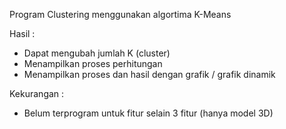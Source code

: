 
Program Clustering menggunakan algortima K-Means

Hasil :
- Dapat mengubah jumlah K (cluster)
- Menampilkan proses perhitungan
- Menampilkan proses dan hasil dengan grafik / grafik dinamik

Kekurangan :
- Belum terprogram untuk fitur selain 3 fitur (hanya model 3D)
